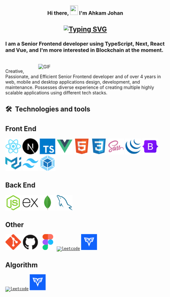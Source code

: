 <h3 align="center">
Hi there, <img src="https://media.giphy.com/media/hvRJCLFzcasrR4ia7z/giphy.gif" width="25px" height="30px" /> I'm Ahkam Johan</a>
<!-- Hi there, <img src="https://media.giphy.com/media/hvRJCLFzcasrR4ia7z/giphy.gif" width="25px" height="30px" /> I'm <a href="https://cvdesignr.com/p/6324e0eba60b5" target="_blank" rel="noreferrer">Tenshi Ota</a> -->
</h3>

 <h2 align="center">

[![Typing SVG](https://readme-typing-svg.herokuapp.com?font=firacode&color=%235BCDEC&size=26&duration=2500&center=true&vCenter=true&lines=Senior+Frontend+developer;Open+source+contributor)](https://git.io/typing-svg)

</h2>

### I am a Senior Frontend developer using TypeScript, Next, React and Vue, and I'm more interested in Blockchain at the moment.

<br/>

<img align="right" alt="GIF" src="https://user-images.githubusercontent.com/99034743/159381479-da89d532-bab2-4e1c-b427-a8bf281dcb2f.gif" width="400" />
  <p>

Creative, Passionate, and Efficient Senior Frontend developer and of over 4 years in web, mobile and desktop applications design, development, and maintenance. Possesses diverse experience of creating multiple highly scalable applications using different tech stacks.

</p>

## 🛠  Technologies and tools

<h2 font-weight="bold">Front End</h2>
<div>
  <div align="left">
  <code><img alt="React" height="50" width="50" src="https://github.com/devicons/devicon/blob/master/icons/react/react-original.svg"></code>
  <code><img alt="Next" height="50" width="50" src="https://github.com/devicons/devicon/blob/master/icons/nextjs/nextjs-original.svg"></code>
  <code><img alt="Typescript" height="50" width="50" src="https://github.com/devicons/devicon/blob/master/icons/typescript/typescript-original.svg"></code>
  <code><img alt="Vue" height="50" width="50" src="https://github.com/devicons/devicon/blob/master/icons/vuejs/vuejs-original.svg"></code>
  <code><img alt="Html" height="50" width="50" src="https://github.com/devicons/devicon/blob/master/icons/html5/html5-original.svg"></code>
  <code><img alt="CSS" height="50" width="50" src="https://github.com/devicons/devicon/blob/master/icons/css3/css3-original.svg"/></code>
  <code><img alt="SASS" height="50" width="50" src="https://github.com/devicons/devicon/blob/master/icons/sass/sass-original.svg"></code>
  <code><img alt="JQuery" height="50" width="50" src="https://github.com/devicons/devicon/blob/master/icons/jquery/jquery-original.svg"></code>
  <code><img alt="Bootstrap" height="50" width="50" src="https://github.com/devicons/devicon/blob/master/icons/bootstrap/bootstrap-original.svg"></code>
  <code><img alt="MUI" height="50" width="50" src="https://github.com/devicons/devicon/blob/master/icons/materialui/materialui-original.svg"></code>
  <code><img alt="Tailwind" height="50" width="50" src="https://github.com/devicons/devicon/blob/master/icons/tailwindcss/tailwindcss-plain.svg"></code>
  <code><img alt="Webpack" height="50" width="50" src="https://github.com/devicons/devicon/blob/master/icons/webpack/webpack-original.svg"></code>
  </div>
</div>
<h2 font-weight="bold">Back End</h2>
<div>
  <div align="left">
  <code><img alt="Node" height="50" width="50" src="https://github.com/devicons/devicon/blob/master/icons/nodejs/nodejs-original.svg"></code>
  <code><img alt="Express" height="50" width="50" src="https://github.com/devicons/devicon/blob/master/icons/express/express-original.svg"></code>
  <code><img alt="MongoDB" height="50" width="50" src="https://github.com/devicons/devicon/blob/master/icons/mongodb/mongodb-original.svg"></code>
  <code><img alt="MySQL" height="50" width="50" src="https://github.com/devicons/devicon/blob/master/icons/mysql/mysql-original.svg"></code>
  </div>
</div>
<h2 font-weight="bold">Other</h2>
<div>
  <div align="left">
  <code><img alt="Git" height="50" width="50" src="https://github.com/devicons/devicon/blob/master/icons/git/git-original.svg"></code>
  <code><img alt="Github" height="50" width="50" src="https://github.com/devicons/devicon/blob/master/icons/github/github-original.svg"/></code>
  <code><img alt="Figma" height="50" width="50" src="https://github.com/devicons/devicon/blob/master/icons/figma/figma-original.svg"/></code>
  <code><a href="https://www.leetcode.com/padrone1225"><img alt="leetcode" height="50" width="50" src="https://raw.githubusercontent.com/rahuldkjain/github-profile-readme-generator/master/src/images/icons/Social/leet-code.svg"><a></code>
  <code><img alt="leetcode" height="50" width="50" src="/images.png" href="https://app.codesignal.com/profile/ahkam1225"></code>
  </div>
</div>
<h2 font-weight="bold">Algorithm</h2>
<div>
  <div align="left">
  <code><a href="https://www.leetcode.com/padrone1225"><img alt="leetcode" height="50" width="50" src="https://raw.githubusercontent.com/rahuldkjain/github-profile-readme-generator/master/src/images/icons/Social/leet-code.svg"><a></code>
  <code><a href="https://app.codesignal.com/profile/ahkam1225"><img alt="leetcode" height="50" width="50" src="/images.png"></a></code>
  </div>
</div>

<!-- <div align="center"> -->

<!-- <img height="180em" src="https://github-readme-stats.vercel.app/api?username=padrone1225&show_icons=true&theme=github_dark&count_private=true"/> -->
<!-- <img height="180em" src="https://github-readme-stats.vercel.app/api/top-langs/?username=padrone1225&layout=compact&langs_count=7&theme=github_dark"/> -->

<!-- <img align="center" src="https://github-readme-streak-stats.herokuapp.com/?user=padrone1225&&theme=tokyonight" alt="padrone1225" /> -->

<!-- <img align="center" width="100%" src="https://activity-graph.herokuapp.com/graph?username=padrone1225&bg_color=0D1117&color=5BCDEC&line=5BCDEC&point=FFFFFF&hide_border=true" alt="padrone1225" /> -->

<!-- <br> -->

<!-- ## 🏆 GitHub Trophies

![](https://github-profile-trophy.vercel.app/?username=padrone1225&theme=radical&no-frame=false&no-bg=true&margin-w=4) -->

<!-- ![Github Stats](https://github-readme-stats.vercel.app/api?username=padrone1225&count_private=true&show_icons=true&include_all_commits=true)
![Top Langs](https://github-readme-stats.vercel.app/api/top-langs/?username=padrone1225&hide=TeX&layout=compact)
[![GitHub Streak](https://streak-stats.demolab.com/?user=padrone1225)](https://git.io/streak-stats) -->
